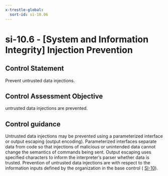 ```yaml
---
x-trestle-global:
  sort-id: si-10.06
---
```


# si-10.6 - \[System and Information Integrity\] Injection Prevention

## Control Statement

Prevent untrusted data injections.

## Control Assessment Objective

untrusted data injections are prevented.

## Control guidance

Untrusted data injections may be prevented using a parameterized interface or output escaping (output encoding). Parameterized interfaces separate data from code so that injections of malicious or unintended data cannot change the semantics of commands being sent. Output escaping uses specified characters to inform the interpreter’s parser whether data is trusted. Prevention of untrusted data injections are with respect to the information inputs defined by the organization in the base control ( [SI-10](#si-10)).
